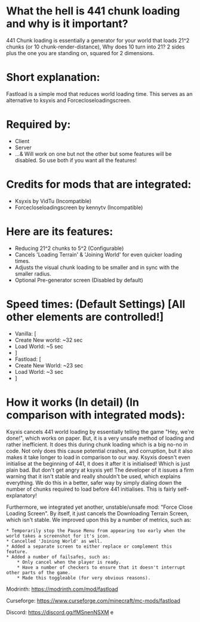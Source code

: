 # What the hell is 441 chunk loading and why is it important?
441 Chunk loading is essentially a generator for your world that loads 21^2 chunks (or 10 chunk-render-distance), Why does 10 turn into 21? 2 sides plus the one you are standing on, squared for 2 dimensions.

# Short explanation:
Fastload is a simple mod that reduces world loading time. This serves as an alternative to ksyxis and Forcecloseloadingscreen.

# Required by:
- Client
- Server
- ...& Will work on one but not the other but some features will be disabled. So use both if you want all the features!

# Credits for mods that are integrated:
- Ksyxis by VidTu (Incompatible)
- Forcecloseloadingscreen by kennytv (Incompatible)

# Here are its features:
- Reducing 21^2 chunks to 5^2 (Configurable)
- Cancels 'Loading Terrain' & 'Joining World' for even quicker loading times.
- Adjusts the visual chunk loading to be smaller and in sync with the smaller radius.
- Optional Pre-generator screen (Disabled by default)

# Speed times: (Default Settings) [All other elements are controlled!]
- Vanilla: [
- Create New world: ~32 sec
- Load World: ~5 sec
- ]
- Fastload: [
- Create New World: ~23 sec
- Load World: ~3 sec
- ]

# How it works (In detail) (In comparison with integrated mods):
Ksyxis cancels 441 world loading by essentially telling the game "Hey, we're done!", which works on paper. But, it is a very unsafe method of loading and rather inefficient. It does this during chunk loading which is a big no-no in code. Not only does this cause potential crashes, and corruption, but it also makes it take longer to load in comparison to our way. Ksyxis doesn't even initialise at the beginning of 441, it does it after it is initialised! Which is just plain bad. But don't get angry at ksyxis yet! The developer of it issues a firm warning that it isn't stable and really shouldn't be used, which explains everything.
We do this in a better, safer way by simply dialing down the number of chunks required to load before 441 initialises. This is fairly self-explanatory!

Furthermore, we integrated yet another, unstable/unsafe mod: "Force Close Loading Screen". By itself, it just cancels the Downloading Terrain Screen, which isn't stable. We improved upon this by a number of metrics, such as:

    * Temporarily stop the Pause Menu from appearing too early when the world takes a screenshot for it's icon.
    * Cancelled 'Joining World' as well.
    * Added a separate screen to either replace or complement this feature.
    * Added a number of failsafes, such as:
        * Only cancel when the player is ready.
        * Have a number of checkers to ensure that it doesn't interrupt other parts of the game.
        * Made this toggleable (for very obvious reasons).

Modrinth: https://modrinth.com/mod/fastload

Curseforge: https://www.curseforge.com/minecraft/mc-mods/fastload

Discord: https://discord.gg/fMSnenNSXM
e
